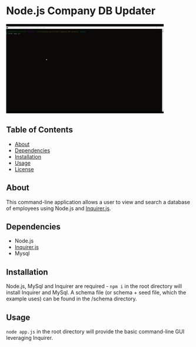 
# Node.js Company DB Updater
[![Watch the video](app.gif)](app.mp4)

## Table of Contents
* [About](#about)
* [Dependencies](#dependencies)
* [Installation](#installation)
* [Usage](#usage)
* [License](#license)

## About
This command-line application allows a user to view and search a database of employees using Node.js and [Inquirer.js](https://www.npmjs.com/package/inquirer).

## Dependencies
- Node.js
- [Inquirer.js](https://www.npmjs.com/package/inquirer)
- Mysql

## Installation
Node.js, MySql and Inquirer are required - `npm i` in the root directory will install Inquirer and MySql. A schema file (or schema + seed file, which the example uses) can be found in the /schema directory.

## Usage 
`node app.js` in the root directory will provide the basic command-line GUI leveraging Inquirer. 
